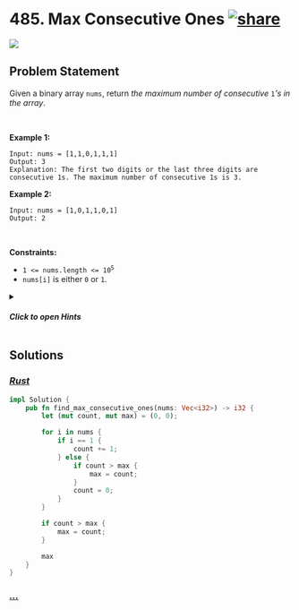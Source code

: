 # 485. Max Consecutive Ones [![share]](https://leetcode.com/problems/max-consecutive-ones/)

![][easy]

## Problem Statement

<p>Given a binary array <code>nums</code>, return <em>the maximum number of consecutive </em><code>1</code><em>'s in the array</em>.</p>
<p> </p>
<p><strong class="example">Example 1:</strong></p>

```
Input: nums = [1,1,0,1,1,1]
Output: 3
Explanation: The first two digits or the last three digits are consecutive 1s. The maximum number of consecutive 1s is 3.
```

<p><strong class="example">Example 2:</strong></p>

```
Input: nums = [1,0,1,1,0,1]
Output: 2
```

<p> </p>
<p><strong>Constraints:</strong></p>
<ul>
<li><code>1 &lt;= nums.length &lt;= 10<sup>5</sup></code></li>
<li><code>nums[i]</code> is either <code>0</code> or <code>1</code>.</li>
</ul>

<details>
<summary>

#### _Click to open Hints_

</summary>

- You need to think about two things as far as any window is concerned. One is the starting point for the window. How do you detect that a new window of 1s has started? The next part is detecting the ending point for this window.

How do you detect the ending point for an existing window? If you figure these two things out, you will be able to detect the windows of consecutive ones. All that remains afterward is to find the longest such window and return the size.

</details>

## Solutions

### [_Rust_](max_consecutive_ones.rs)

```rs [Rust]
impl Solution {
    pub fn find_max_consecutive_ones(nums: Vec<i32>) -> i32 {
        let (mut count, mut max) = (0, 0);

        for i in nums {
            if i == 1 {
                count += 1;
            } else {
                if count > max {
                    max = count;
                }
                count = 0;
            }
        }

        if count > max {
            max = count;
        }

        max
    }
}

```

### [_..._]()

```

```

<!----------------------------------{ link }--------------------------------->

[share]: https://graph.org/file/3ea5234dda646b71c574a.png
[easy]: https://img.shields.io/badge/Difficulty-Easy-bright.svg
[medium]: https://img.shields.io/badge/Difficulty-Medium-yellow.svg
[hard]: https://img.shields.io/badge/Difficulty-Hard-red.svg
